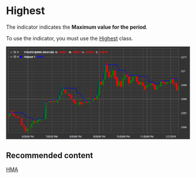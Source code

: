 # Highest 

The indicator indicates the **Maximum value for the period**. 

To use the indicator, you must use the [Highest](xref:StockSharp.Algo.Indicators.Highest) class. 

![IndicatorHighest](../../../../images/indicatorhighest.png)

## Recommended content

[HMA](hma.md)
